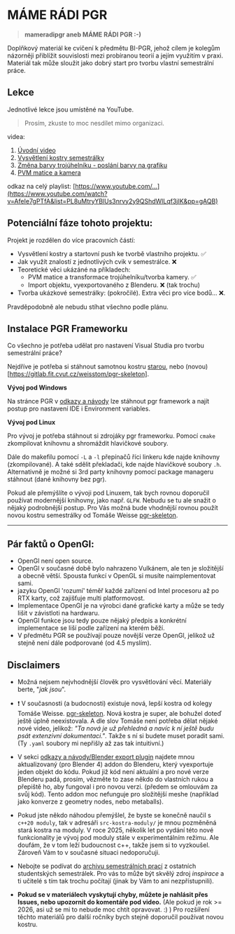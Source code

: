 # MÁME RÁDI PGR

>**mameradipgr aneb MÁME RÁDI PGR :-)**

Doplňkový materiál ke cvičení k předmětu BI-PGR, jehož cílem je kolegům názorněji
přiblížit souvislosti mezi probíranou teorií a jejím využitím v praxi.
Materiál tak může sloužit jako dobrý start pro tvorbu vlastní semestrální práce.

## Lekce

Jednotlivé lekce jsou umístěné na YouTube.
> Prosím, zkuste to moc nesdílet mimo organizaci.

videa:

1. [Úvodní video](https://www.youtube.com/watch?v=AfeIe7gPTfA&list=PL8uMtryYBlUs3nrvy2y9QShdWlLqf3jIK&pp=gAQB)
2. [Vysvětlení kostry semestrálky](https://youtu.be/EtryIrACrJU?si=1I7fpNJBY-5X_SfU)
3. [Změna barvy trojúhelníku - poslání barvy na grafiku](https://youtu.be/gljCizTtyA0?si=TW6ZlbWIYj6_k3K7)
4. [PVM matice a kamera](https://youtu.be/QPY3kJ6vtqI?si=hBMJEPxD10rHfbvr)

odkaz na celý playlist: [https://www.youtube.com/...](https://www.youtube.com/watch?v=AfeIe7gPTfA&list=PL8uMtryYBlUs3nrvy2y9QShdWlLqf3jIK&pp=gAQB)

## Potenciální fáze tohoto projektu:

Projekt je rozdělen do více pracovních částí:
- Vysvětlení kostry a startovní push ke tvorbě vlastního projektu. ✅
- Jak využít znalostí z jednotlivých cvik v semestrálce. ❌
- Teoretické věci ukázáné na příkladech:
  - PVM matice a transformace trojúhelníku/tvorba kamery. ✅ 
  - Import objektu, vyexportovaného z Blenderu. ❌ (tak trochu)
- Tvorba ukázkové semestrálky: (pokročilé). Extra věci pro více bodů... ❌.

Pravděpodobně ale nebudu stíhat všechno podle plánu.


## Instalace PGR Frameworku

Co všechno je potřeba udělat pro nastavení Visual Studia pro tvorbu semestrální práce?

Nejdříve je potřeba si stáhnout samotnou kostru [starou](https://cent.felk.cvut.cz/courses/PGR/seminars/04/kostra.zip), nebo (novou)[https://gitlab.fit.cvut.cz/weisstom/pgr-skeleton].

**Vývoj pod Windows**

Na stránce PGR v [odkazy a návody](https://cent.felk.cvut.cz/courses/PGR/links.html) lze stáhnout pgr framework a najít postup pro nastavení IDE i Environment variables.

**Vývoj pod Linux**

Pro vývoj je potřeba stáhnout si zdrojáky pgr frameworku. Pomocí `cmake` zkompilovat knihovnu a shromáždit hlavičkové soubory.

Dále do makefilu pomocí `-L` a `-l` přepínačů říci linkeru kde najde knihovny (zkompilované). A také sdělit překladači, kde najde hlavičkové soubory `.h`. Alternativně je možné si 3rd party knihovny pomocí package manageru stáhnout (dané knihovny bez pgr).


Pokud ale přemýšlíte o vývoji pod Linuxem, tak bych rovnou doporučil používat modernější knihovny, jako např. `GLFW`.
Nebudu se tu ale snažit o nějaký podrobnější postup. Pro Vás možná bude vhodnější rovnou použít novou kostru semestrálky od Tomáše Weisse [pgr-skeleton](https://gitlab.fit.cvut.cz/weisstom/pgr-skeleton).

***

## Pár faktů o OpenGl:
- OpenGl není open source.
- OpenGl v současné době bylo nahrazeno Vulkánem, ale ten je složitější a obecně větší. Spousta funkcí v OpenGL si musíte naimplementovat sami.
- jazyku OpenGl 'rozumí' téměř každé zařízení od Intel procesoru až po RTX karty, což zajišťuje multi platformovost.
- Implementace OpenGl je na výrobci dané grafické karty a může se tedy lišit v závistloti na hardwaru.
- OpenGl funkce jsou tedy pouze nějaký předpis a konkrétní implementace se liší podle zařízení na kterém běží.
- V předmětu PGR se používají pouze novější verze OpenGl, jelikož už stejně není dále podporované (od 4.5 myslím).

## Disclaimers

- Možná nejsem nejvhodnější člověk pro vysvětlování věcí. Materiály berte, "*jak jsou*".
- ❗ V současnosti (a budocnosti) existuje nová, lepší kostra od kolegy Tomáše Weisse. [pgr-skeleton](https://gitlab.fit.cvut.cz/weisstom/pgr-skeleton). Nová kostra je super, ale bohužel doteď ještě úplně neexistovala. A dle slov Tomáše není potřeba dělat nějaké nové video, jelikož: *"Ta nová je už přehledná a navíc k ní ještě budu psát extenzivní dokumentaci."*. Takže s ní si budete muset poradit sami. (Ty `.yaml` soubory mi nepřišly až zas tak intuitivní.)
- V sekci [odkazy a návody/Blender export plugin](https://cent.felk.cvut.cz/courses/PGR/download/blender-export/) najdete mnou aktualizovaný (pro Blender 4) addon do Blenderu, který vyexportuje jeden objekt do kódu. Pokud již kód není aktuální a pro nové verze Blenderu padá, prosím, vězměte to zase někdo do vlastních rukou a přepiště ho, aby fungoval i pro novou verzi. (předem se omlouvám za svůj kód). Tento addon moc nefunguje pro složitější meshe (například jako konverze z geometry nodes, nebo metaballs).
- Pokud jste někdo náhodou přemýšlel, že byste se konečně naučil s `c++20 moduly`, tak v adresáři `src-kostra-moduly/` je mnou pozměněná stará kostra na moduly. V roce 2025, několik let po vydání této nové funkcionality je vývoj pod moduly stále v experimentálním režimu. Ale doufám, že v tom leží budoucnost c++, takže jsem si to vyzkoušel. Zároveň Vám to v současné situaci nedoporučuji.
- Nebojte se podívat do [archivu semestrálních prací](https://cent.felk.cvut.cz/courses/PGR/archives) z ostatních studentských semestrálek. Pro vás to může být skvělý zdroj *inspirace* a ti učitelé s tím tak trochu počítají (jinak by Vám to ani nezpřístupnili).

- **Pokud se v materiálech vyskytují chyby, můžete je nahlásit přes Issues, nebo upozornit do komentáře pod video.** (Ale pokud je rok >= 2026, asi už se mi to nebude moc chtít opravovat. :) )
Pro rozšíření těchto materiálů pro další ročníky bych stejně doporučil používat novou kostru. 
